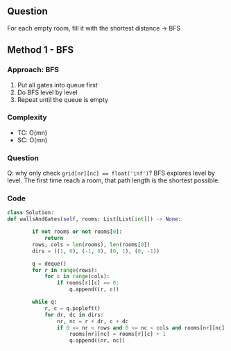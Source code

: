 ## Question
For each empty room, fill it with the shortest distance -> BFS
## Method 1 - BFS
### Approach: BFS
1. Put all gates into queue first
2. Do BFS level by level
3. Repeat until the queue is empty
### Complexity
- TC: O(mn)
- SC: O(mn)
### Question
Q: why only check `grid[nr][nc] == float('inf')`?
	BFS explores level by level. The first time reach a room, that path length is the shortest possible.
### Code
```python
class Solution:
def wallsAndGates(self, rooms: List[List[int]]) -> None:

        if not rooms or not rooms[0]:
            return
        rows, cols = len(rooms), len(rooms[0])
        dirs = ((1, 0), (-1, 0), (0, 1), (0, -1))

        q = deque()
        for r in range(rows):
            for c in range(cols):
                if rooms[r][c] == 0:
                    q.append((r, c))

        while q:
            r, c = q.popleft()
            for dr, dc in dirs:
                nr, nc = r + dr, c + dc
                if 0 <= nr < rows and 0 <= nc < cols and rooms[nr][nc] == 2147483647:
                    rooms[nr][nc] = rooms[r][c] + 1
                    q.append((nr, nc))
```

